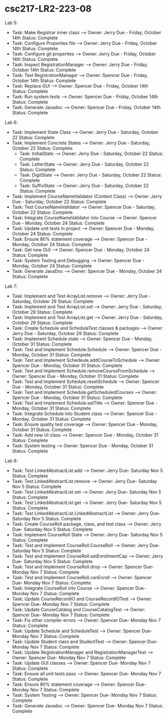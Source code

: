 # csc217-LR2-223-08

Lab 5: 

- Task: Make Registrar inner class --> Owner: Jerry   Due - Friday, October 14th   Status: Complete
- Task: Configure Properties file --> Owner: Jerry    Due - Friday, October 14th   Status: Complete
- Task: Configure git properties --> Owner: Jerry     Due - Friday, October 14th   Status: Complete
- Task: Inspect RegistrationManager --> Owner: Jerry  Due - Friday, October 14th   Status: Complete
- Task: Test RegistrationManager --> Owner: Spencer   Due - Friday, October 14th   Status: Complete
- Task: Replace GUI --> Owner: Spencer                Due - Friday, October 14th   Status: Complete
- Task: Run system tests --> Owner: Spencer           Due - Friday, October 14th   Status: Complete
- Task: Generate Javadoc --> Owner: Spencer           Due - Friday, October 14th   Status: Complete


Lab 6:

- Task: Implement State Class --> Owner: Jerry                            Due - Saturday, October 22  Status: Complete
- Task: Implement Concrete States --> Owner: Jerry                        Due - Saturday, October 22  Status: Complete
	- Task: InitialState --> Owner: Jerry                                   Due - Saturday, October 22  Status: Complete
	- Task: LetterState --> Owner: Jerry                                    Due - Saturday, October 22  Status: Complete
	- Task: DigitState --> Owner: Jerry                                     Due - Saturday, October 22  Status: Complete
	- Task: SuffixState --> Owner: Jerry                                    Due - Saturday, October 22  Status: Complete
- Task: Implement CourseNameValidator (Context Class) --> Owner: Jerry    Due - Saturday, October 22  Status: Complete
- Task: Test CourseNameValidator --> Owner: Spencer                       Due - Saturday, October 22  Status: Complete
- Task: Integrate CourseNameValidator into Course --> Owner: Spencer      Due - Monday, October 24  Status: Complete
- Task: Update unit tests in project --> Owner: Spencer                   Due - Monday, October 24  Status: Complete
- Task: Ensure 80% statement coverage --> Owner: Spencer                  Due - Monday, October 24  Status: Complete
- Task: Get new GUI --> Owner: Spencer                                    Due - Monday, October 24  Status: Complete
- Task: System Testing and Debugging --> Owner: Spencer                   Due - Monday, October 24  Status: Complete
- Task: Generate JavaDoc --> Owner: Spencer                               Due - Monday, October 24  Status: Complete


Lab 7: 

- Task: Implement and Test ArrayList.remove --> Owner: Jerry 				Due - Saturday, October 29  Status: Complete
- Task: Implement and Test ArrayList.set --> Owner: Jerry 				Due - Saturday, October 29  Status: Complete
- Task: Implement and Test ArrayList.get --> Owner: Jerry 				Due - Saturday, October 29  Status: Complete
- Task: Create Schedule and ScheduleTest classes & packages --> Owner: Jerry		Due - Saturday, October 29  Status: Complete
- Task: Implement Schedule state --> Owner: Spencer					Due - Monday, October 31  Status: Complete
- Task: Test and Implement Schedule.Schedule --> Owner: Spencer				Due - Monday, October 31  Status: Complete
- Task: Test and Implement Schedeule.addCourseToSchedule --> Owner: Spencer		Due - Monday, October 31  Status: Complete
- Task: Test and Implement Schedule.removeCourseFromSchedule --> Owner: Spencer		Due - Monday, October 31  Status: Complete
- Task: Test and Implement Schedule.resetSchedule --> Owner: Spencer			Due - Monday, October 31  Status: Complete
- Task: Test and Implement Schedule.getScheduledCourses --> Owner: Spencer		Due - Monday, October 31  Status: Complete
- Task: Test and Implement Schedule.setTitle --> Owner: Spencer				Due - Monday, October 31  Status: Complete
- Task: Integrate Schedule into Student class --> Owner: Spencer			Due - Monday, October 31  Status: Complete
- Task: Ensure quality test coverage --> Owner: Spencer					Due - Monday, October 31  Status: Complete
- Task: Add new UI class --> Owner: Spencer						Due - Monday, October 31  Status: Complete
- Task: System testing --> Owner: Spencer						Due - Monday, October 31  Status: Complete


Lab 8: 

- Task: Test LinkedAbstractList.add --> Owner: Jerry					Due- Saturday Nov 5 Status: Complete
- Task: Test LinkedAbstractList.remove --> Owner: Jerry					Due- Saturday Nov 5 Status: Complete
- Task: Test LinkedAbstractList.set --> Owner: Jerry					Due- Saturday Nov 5 Status: Complete
- Task: Test LinkedAbstractList.get --> Owner: Jerry					Due- Saturday Nov 5 Status: Complete
- Task: Test LinkedAbstractList.LinkedAbstractList --> Owner: Jerry			Due- Saturday Nov 5 Status: Complete
- Task: Create CourseRoll package, class, and test class --> Owner: Jerry		Due- Saturday Nov 5 Status: Complete
- Task: Implement CourseRoll State --> Owner: Jerry					Due- Saturday Nov 5 Status: Complete
- Task: Test and Implement CourseRoll.CourseRoll --> Owner: Jerry			Due- Saturday Nov 5 Status: Complete
- Task: Test and Implement CourseRoll.setEnrollmentCap --> Owner: Jerry			Due- Saturday Nov 5 Status: Complete
- Task: Test and Implement CourseRoll.drop --> Owner: Spencer				Due- Monday Nov 7 Status: Complete
- Task: Test and Implement CourseRoll.canEnroll --> Owner: Spencer			Due- Monday Nov 7 Status: Complete
- Task: Integrate CourseRoll into Course --> Owner: Spencer				Due- Monday Nov 7 Status: Complete
- Task: Update CourseRecordIO and CourseRecordIOTest --> Owner: Spencer			Due- Monday Nov 7 Status: Complete
- Task: Update CoruseCatalog and CourseCatalogTest --> Owner: Spencer			Due- Monday Nov 7 Status: Complete
- Task: Fix other compiler errors --> Owner: Spencer					Due- Monday Nov 7 Status: Complete
- Task: Update Schedule and ScheduleTest --> Owner: Spencer				Due- Monday Nov 7 Status: Complete
- Task: Update Student class and StudentTest --> Owner: Spencer				Due- Monday Nov 7 Status: Complete
- Task: Update RegistrationManager and RegistrationManagerTest --> Owner: Spencer	Due- Monday Nov 7 Status: Complete
- Task: Update GUI classes --> Owner: Spencer						Due- Monday Nov 7 Status: Complete
- Task: Ensure all unit tests pass --> Owner: Spencer					Due- Monday Nov 7 Status: Complete
- Task: Ensure 80% statement coverage --> Owner: Spencer				Due- Monday Nov 7 Status: Complete
- Task: System Testing --> Owner: Spencer						Due- Monday Nov 7 Status: Complete
- Task: Generate Javadoc --> Owner: Spencer						Due- Monday Nov 7 Status: Complete

